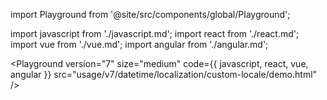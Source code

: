 import Playground from '@site/src/components/global/Playground';

import javascript from './javascript.md';
import react from './react.md';
import vue from './vue.md';
import angular from './angular.md';

<Playground
version="7"
size="medium"
code={{ javascript, react, vue, angular }}
src="usage/v7/datetime/localization/custom-locale/demo.html"
/>
